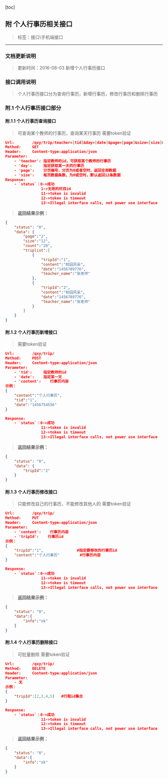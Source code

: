 [toc]

## 附 个人行事历相关接口

>标签：接口\手机端接口

---
###  文档更新说明
> 更新时间：2016-08-03
> 新增个人行事历接口

###  接口调用说明
>个人行事历接口分为查询行事历，新增行事历，修改行事历和删除行事历


### 附.1 个人行事历接口部分
#### 附.1.1 个人行事历查询接口
>可查询某个教师的行事历，查询某天行事历
>需要token验证
``` json
Url:        /qxy/trip/teacher=[tid]&day=[date]&page=[page]&size=[size]&token=[token]
Method:     GET
Header:     Content-type:application/json
Parameter:
    - 'teacher': 指定教师的id，可获取某个教师的行事历
    - 'day':     指定获取某一天的行事历
    - 'page':    分页编号，分页为0或者空时，返回全部数据
    - 'size':    每页数据条数，为0或空时，默认返回12条数据
Response:
    - `status`：0->成功
                1->无效的栏目id
                11->token is invalid
                12->token is timeout
                13->Illegal interface calls, not power use interface
```

> **返回结果示例：**

``` json
{
    "status": "0",
    "data": {
        "page":"2",
        "size":"12",
        "count":"20",
        "triplist":[
            {
                "tripId":"1",
                "content":"校园风采",              
                "date":"1456789776",            
                "teacher_name":"张老师"
            },
            {
				"tripId":"2",
                "content":"校园风采",              
                "date":"1456789776",            
                "teacher_name":"张老师"
            }
        ]
    }
}
```



#### 附.1.2 个人行事历新增接口

>需要token验证
``` json
Url:        /qxy/trip/
Method:     POST
Header:     Content-type:application/json
Parameter:
    - 'tid':     指定教师的id
    - 'date':    指定某一天
	- 'content':    行事历内容
示例：
{
	"content":"个人行事历",
	"tid":"1",
	"date":"1456754556"
}

Response:
    - `status`：0->成功
                11->token is invalid
                12->token is timeout
                13->Illegal interface calls, not power use interface
```

> **返回结果示例：**

``` json
{
    "status": "0",
    "data": {
        "tripId":"2"
    }
}
```

#### 附.1.3 个人行事历修改接口
>只能修改自己的行事历，不能修改其他人的
>需要token验证
``` json
Url:        /qxy/trip/
Method:     PUT
Header:     Content-type:application/json
Parameter:
    - 'content':    行事历内容
    - 'tripId':    行事历id
示例：
{
	"tripId":"1",               #指定要修改的行事历id
	"content":"个人行事历"         #行事历内容
}

Response:
    - `status`：0->成功
                11->token is invalid
                12->token is timeout
                13->Illegal interface calls, not power use interface
```

> **返回结果示例：**

``` json
{
    "status": "0",
	"data":{
		"info":"ok"
	}
}
```



#### 附.1.4 个人行事历删除接口
>可批量删除
>需要token验证
``` json
Url:        /qxy/trip/
Method:     DELETE
Header:     Content-type:application/json
Parameter:
    - 无
示例：
{
	"tripId":[2,3,4,5]   #行程id集合
}

Response:
    - `status`：0->成功
                11->token is invalid
                12->token is timeout
                13->Illegal interface calls, not power use interface
```

> **返回结果示例：**

``` json
{
    "status": "0",
	"data":{
		"info":"ok"
	}
}
```
